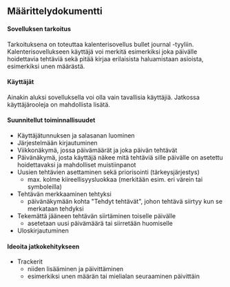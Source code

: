 ## Määrittelydokumentti

#### Sovelluksen tarkoitus
Tarkoituksena on toteuttaa kalenterisovellus bullet journal -tyyliin.
Kalenterisovellukseen käyttäjä voi merkitä esimerkiksi joka päivälle hoidettavia
tehtäviä sekä pitää kirjaa erilaisista haluamistaan asioista, esimerkiksi unen
määrästä.

#### Käyttäjät
Ainakin aluksi sovelluksella voi olla vain tavallisia käyttäjiä. Jatkossa
käyttäjärooleja on mahdollista lisätä.

#### Suunnitellut toiminnallisuudet
- Käyttäjätunnuksen ja salasanan luominen
- Järjestelmään kirjautuminen
- Viikkonäkymä, jossa päivämäärät ja joka päivän tehtävät
- Päivänäkymä, josta käyttäjä näkee mitä tehtäviä sille päivälle on asetettu hoidettavaksi ja mahdolliset muistiinpanot
- Uusien tehtävien asettaminen sekä priorisointi (tärkeysjärjestys)
  - max. kolme kiireellisyysluokkaa (merkitään esim. eri värein tai symboleilla)
- Tehtävän merkkaaminen tehtyksi
  - päivänäkymään kohta "Tehdyt tehtävät", johon tehtävä siirtyy kun se merkataan tehdyksi
- Tekemättä jääneen tehtävän siirtäminen toiselle päivälle
  - asetetaan uusi päivämäärä tai siirretään huomiselle
- Uloskirjautuminen

#### Ideoita jatkokehitykseen
- Trackerit
  - niiden lisääminen ja päivittäminen
  - esimerkiksi unen määrän tai mielialan seuraaminen päivittäin
